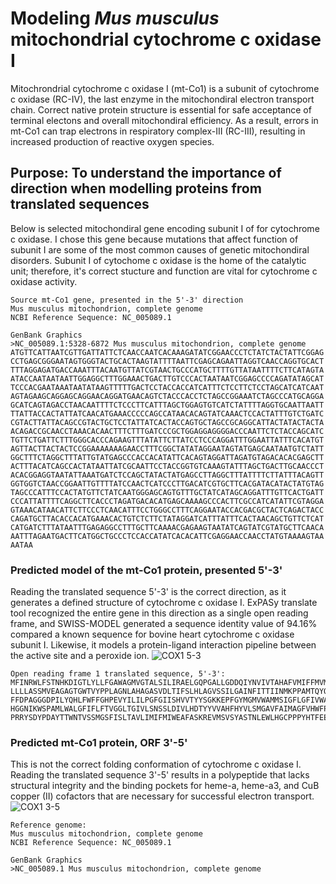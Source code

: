 # Modeling *Mus musculus* mitochondrial cytochrome c oxidase I
Mitochrondrial cytochrome c oxidase I (mt-Co1) is a subunit of cytochrome c oxidase (RC-IV), the last enzyme in the mitochondiral electron transport chain. Correct native protein structure is essential for safe acceptance of terminal electons and overall mitochondiral efficiency. As a result, errors in mt-Co1 can trap electrons in respiratory complex-III (RC-III), resulting in increased production of reactive oxygen species.

## **Purpose: To understand the importance of direction when modelling proteins from translated sequences**

Below is selected mitochondiral gene encoding subunit I of for cytochrome c oxidase. I chose this gene because mutations that affect function of subunit I are some of the most common causes of genetic mitochondiral disorders. Subunit I of cytochome c oxidase is the home of the catalytic unit; therefore, it's correct stucture and function are vital for cytochrome c oxidase activity.
```
Source mt-Co1 gene, presented in the 5'-3' direction
Mus musculus mitochondrion, complete genome
NCBI Reference Sequence: NC_005089.1

GenBank Graphics
>NC_005089.1:5328-6872 Mus musculus mitochondrion, complete genome
ATGTTCATTAATCGTTGATTATTCTCAACCAATCACAAAGATATCGGAACCCTCTATCTACTATTCGGAG
CCTGAGCGGGAATAGTGGGTACTGCACTAAGTATTTTAATTCGAGCAGAATTAGGTCAACCAGGTGCACT
TTTAGGAGATGACCAAATTTACAATGTTATCGTAACTGCCCATGCTTTTGTTATAATTTTCTTCATAGTA
ATACCAATAATAATTGGAGGCTTTGGAAACTGACTTGTCCCACTAATAATCGGAGCCCCAGATATAGCAT
TCCCACGAATAAATAATATAAGTTTTTGACTCCTACCACCATCATTTCTCCTTCTCCTAGCATCATCAAT
AGTAGAAGCAGGAGCAGGAACAGGATGAACAGTCTACCCACCTCTAGCCGGAAATCTAGCCCATGCAGGA
GCATCAGTAGACCTAACAATTTTCTCCCTTCATTTAGCTGGAGTGTCATCTATTTTAGGTGCAATTAATT
TTATTACCACTATTATCAACATGAAACCCCCAGCCATAACACAGTATCAAACTCCACTATTTGTCTGATC
CGTACTTATTACAGCCGTACTGCTCCTATTATCACTACCAGTGCTAGCCGCAGGCATTACTATACTACTA
ACAGACCGCAACCTAAACACAACTTTCTTTGATCCCGCTGGAGGAGGGGACCCAATTCTCTACCAGCATC
TGTTCTGATTCTTTGGGCACCCAGAAGTTTATATTCTTATCCTCCCAGGATTTGGAATTATTTCACATGT
AGTTACTTACTACTCCGGAAAAAAAGAACCTTTCGGCTATATAGGAATAGTATGAGCAATAATGTCTATT
GGCTTTCTAGGCTTTATTGTATGAGCCCACCACATATTCACAGTAGGATTAGATGTAGACACACGAGCTT
ACTTTACATCAGCCACTATAATTATCGCAATTCCTACCGGTGTCAAAGTATTTAGCTGACTTGCAACCCT
ACACGGAGGTAATATTAAATGATCTCCAGCTATACTATGAGCCTTAGGCTTTATTTTCTTATTTACAGTT
GGTGGTCTAACCGGAATTGTTTTATCCAACTCATCCCTTGACATCGTGCTTCACGATACATACTATGTAG
TAGCCCATTTCCACTATGTTCTATCAATGGGAGCAGTGTTTGCTATCATAGCAGGATTTGTTCACTGATT
CCCATTATTTTCAGGCTTCACCCTAGATGACACATGAGCAAAAGCCCACTTCGCCATCATATTCGTAGGA
GTAAACATAACATTCTTCCCTCAACATTTCCTGGGCCTTTCAGGAATACCACGACGCTACTCAGACTACC
CAGATGCTTACACCACATGAAACACTGTCTCTTCTATAGGATCATTTATTTCACTAACAGCTGTTCTCAT
CATGATCTTTATAATTTGAGAGGCCTTTGCTTCAAAACGAGAAGTAATATCAGTATCGTATGCTTCAACA
AATTTAGAATGACTTCATGGCTGCCCTCCACCATATCACACATTCGAGGAACCAACCTATGTAAAAGTAA
AATAA
```

### Predicted model of the mt-Co1 protein, presented 5'-3'
Reading the translated sequence 5'-3' is the correct direction, as it generates a defined structure of cytochrome c oxidase I. ExPASy translate tool recognized the entire gene in this direction as a single open reading frame, and SWISS-MODEL generated a sequence identity value of 94.16% compared a known sequence for bovine heart cytochrome c oxidase subunit I. Likewise, it models a protein-ligand interaction pipeline between the active site and a peroxide ion.
![COX1 5-3](https://user-images.githubusercontent.com/98036665/151239026-dd14ff6f-7f56-4f55-8523-3b206c1305ee.png)
```
Open reading frame 1 translated sequence, 5'-3':
MFINRWLFSTNHKDIGTLYLLFGAWAGMVGTALSILIRAELGQPGALLGDDQIYNVIVTAHAFVMIFFMVMPMMIGGFGNWLVPLMIGAPDMAFPRMNNMSFWLLPPSF
LLLLASSMVEAGAGTGWTVYPPLAGNLAHAGASVDLTIFSLHLAGVSSILGAINFITTIINMKPPAMTQYQTPLFVWSVLITAVLLLLSLPVLAAGITMLLTDRNLNTT
FFDPAGGGDPILYQHLFWFFGHPEVYILILPGFGIISHVVTYYSGKKEPFGYMGMVWAMMSIGFLGFIVWAHHMFTVGLDVDTRAYFTSATMIIAIPTGVKVFSWLATL
HGGNIKWSPAMLWALGFIFLFTVGGLTGIVLSNSSLDIVLHDTYYVVAHFHYVLSMGAVFAIMAGFVHWFPLFSGFTLDDTWAKAHFAIMFVGVNMTFFPQHFLGLSGM
PRRYSDYPDAYTTWNTVSSMGSFISLTAVLIMIFMIWEAFASKREVMSVSYASTNLEWLHGCPPPYHTFEEPTYVKVK-
```

### Predicted mt-Co1 protein, ORF 3'-5'
This is not the correct folding conformation of cytochrome c oxidase I. Reading the translated sequence 3'-5' results in a polypeptide that lacks structural integrity and the binding pockets for heme-a, heme-a3, and CuB copper (II) cofactors that are necessary for successful electron transport.
![COX1 3-5](https://user-images.githubusercontent.com/98036665/150719390-4b9598a1-a27a-4266-84ca-448126c0dbc9.png)

```
Reference genome:
Mus musculus mitochondrion, complete genome
NCBI Reference Sequence: NC_005089.1

GenBank Graphics
>NC_005089.1 Mus musculus mitochondrion, complete genome
```
